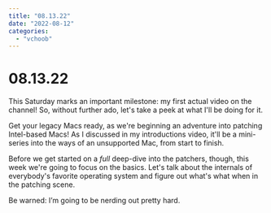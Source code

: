 ```yaml
---
title: "08.13.22"
date: "2022-08-12"
categories: 
  - "vchoob"
---
```


# 08.13.22

This Saturday marks an important milestone: my first actual video on the channel! So, without further ado, let's take a peek at what I'll be doing for it.

Get your legacy Macs ready, as we're beginning an adventure into patching Intel-based Macs! As I discussed in my introductions video, it'll be a mini-series into the ways of an unsupported Mac, from start to finish.

Before we get started on a _full_ deep-dive into the patchers, though, this week we're going to focus on the basics. Let's talk about the internals of everybody's favorite operating system and figure out what's what when in the patching scene.

Be warned: I’m going to be nerding out pretty hard.
